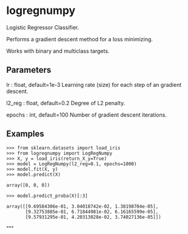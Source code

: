 # logregnumpy


Logistic Regressor Classifier.
    
Performs a gradient descent method for a loss minimizing.
    
Works with binary and multiclass targets. 
    
Parameters
----------
lr : float, default=1e-3
     Learning rate (size) for each step of an gradient descent.
        
l2_reg : float, default=0.2
     Degree of L2 penalty.
        
epochs : int, default=100
     Number of gradient descent iterations.
    
Examples
--------
```
>>> from sklearn.datasets import load_iris  
>>> from logregnumpy import LogRegNumpy  
>>> X, y = load_iris(return_X_y=True)  
>>> model = LogRegNumpy(l2_reg=0.1, epochs=1000)  
>>> model.fit(X, y)  
>>> model.predict(X)  

array([0, 0, 0])  

>>> model.predict_proba(X)[:3]

array([[9.69584306e-01, 3.04018742e-02, 1.38198704e-05],  
       [9.32753885e-01, 6.71844981e-02, 6.16165599e-05],  
       [9.57931295e-01, 4.20313028e-02, 3.74027136e-05]])  
```

"""
